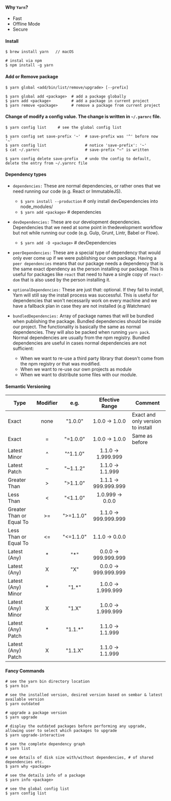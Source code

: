 #### Why `Yarn`?
- Fast
- Offline Mode
- Secure

#### Install
```
$ brew install yarn   // macOS

# instal via npm 
$ npm install -g yarn
```

#### Add or Remove package

```
$ yarn global <add/bin/list/remove/upgrade> [--prefix]

$ yarn global add <package>  # add a package globally
$ yarn add <package>         # add a package in current project
$ yarn remove <package>      # remove a package from current project

```

#### Change of modify a config value. The change is written in `~/.yarnrc` file.
```
$ yarn config list     # see the global config list

$ yarn config set save-prefix '~'  # save-prefix was '^' before now '~'
$ yarn config list                 # notice 'save-prefix': '~'
$ cat ~/.yarnrc                    # save-prefix "~" is written

$ yarn config delete save-prefix   # undo the config to default, delete the entry from ~/.yarnrc file
```

#### Dependency types

- `dependencies:` These are normal dependencies, or rather ones that we need running our code (e.g. React or ImmutableJS).
  - `$ yarn install --production` # only install devDependencies into node_modules/
  - `$ yarn add <package>` # dependencies

- `devDependencies:` These are our development dependencies. Dependencies that we need at some point in thedevelopment workflow but not while running our code (e.g. Gulp, Grunt, Lintr, Babel or Flow).
  - `$ yarn add -D <package>` # devDependencies

- `peerDependencies:` These are a special type of dependency that would only ever come up if we were publishing our own package. Having a `peer dependencies` means that our package needs a dependency that is the same exact dpendency as the person installing our package. This is useful for packages like `react` that need to have a single copy of `react-dom` that is also used by the person installing it.

- `optionalDependencies:` These are just that: optional. If they fail to install, Yarn will still say the install process was successful. This is useful for dependencies that won't necessarily work on every machine and we have a fallback plan in case they are not installed (e.g Watchman)

- `bundledDependencies:` Array of package names that will be bundled when publishing the package. Bundled dependencies should be inside our project. The functionality is basically the same as normal dependencies. They will also be packed when running `yarn pack`. Normal dependencies are usually from the npm registry. Bundled dependencies are useful in cases normal dependencies are not sufficient:

  - When we want to re-use a third party library that doesn't come from the npm registry or that was modified.
  - When we want to re-use our own projects as module
  - When we want to distribute some files with our module.


#### Semantic Versioning

| Type                    |Modifier |   e.g.    | Efective Range         | Comment                |
| --------                |:-------:|  :-------: |  :-----------:         | -------------          |
| Exact                   | none    |  "1.0.0"  | 1.0.0 -> 1.0.0         | Exact and only version to install 
| Exact                   | =       | "=1.0.0"  | 1.0.0 -> 1.0.0         | Same as before |
| Latest Minor            | ^       |  "^1.1.0" | 1.1.0 -> 1.999.999     | 
| Latest Patch            | ~       | "~1.1.2"  | 1.1.0 -> 1.1.999       |
| Greater Than            | >       | ">1.1.0"  | 1.1.1 -> 999.999.999   |
| Less Than               | <       | "<1.1.0"  | 1.0.999 -> 0.0.0       |
| Greater Than or Equal To| >=      | ">=1.1.0" | 1.1.0 -> 999.999.999   |
| Less Than or Equal To   | <=      | "<=1.1.0" | 1.1.0 -> 0.0.0         |
| Latest (Any)            | *       | "*"       | 0.0.0 -> 999.999.999   |
| Latest (Any)            | X       | "X"       | 0.0.0 -> 999.999.999   |
| Latest (Any) Minor      | *       | "1.*"     | 1.0.0 -> 1.999.999     |
| Latest (Any) Minor      | X       | "1.X"     | 1.0.0 -> 1.999.999     |
| Latest (Any) Patch      | *       | "1.1.*"   | 1.1.0 -> 1.1.999       |
| Latest (Any) Patch      | X       | "1.1.X"   | 1.1.0 -> 1.1.999       |

#### Fancy Commands

```
# see the yarn bin directory location
$ yarn bin

# see the installed version, desired version based on sembar & latest available version
$ yarn outdated

# upgrade a package version
$ yarn upgrade

# display the outdated packages before performing any upgrade, allowing user to select which packages to upgrade
$ yarn upgrade-interactive

# see the complete dependency graph
$ yarn list

# see details of disk size with/without dependencies, # of shared dependencies etc.
$ yarn why <package>

# see the details info of a package
$ yarn info <package>

# see the global config list
$ yarn config list
```